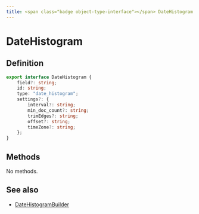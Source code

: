 ```yaml
---
title: <span class="badge object-type-interface"></span> DateHistogram
---
```

# <span class="badge object-type-interface"></span> DateHistogram

## Definition

```typescript
export interface DateHistogram {
	field?: string;
	id: string;
	type: "date_histogram";
	settings?: {
		interval?: string;
		min_doc_count?: string;
		trimEdges?: string;
		offset?: string;
		timeZone?: string;
	};
}

```
## Methods

No methods.
## See also

 * <span class="badge builder"></span> [DateHistogramBuilder](./builder-DateHistogramBuilder.md)
